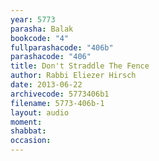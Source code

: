 ```yaml
---
year: 5773
parasha: Balak
bookcode: "4"
fullparashacode: "406b"
parashacode: "406"
title: Don't Straddle The Fence
author: Rabbi Eliezer Hirsch
date: 2013-06-22
archivecode: 5773406b1
filename: 5773-406b-1
layout: audio
moment: 
shabbat: 
occasion: 
---
```

